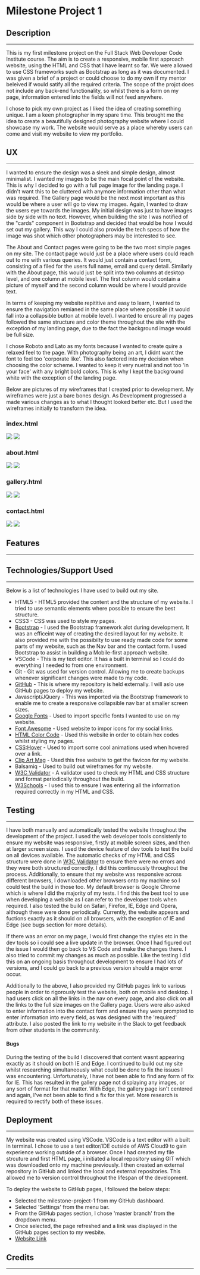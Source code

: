 # Milestone Project 1
## Description
---
This is my first milestone project on the Full Stack Web Developer Code Institute course. The aim is to create a responsive, mobile first approach website, using the HTML and CSS that I have learnt so far. We were allowed to use CSS frameworks such as Bootstrap as long as it was documented. I was given a brief of a project or could choose to do my own if my mentor beleived if would satify all the required criteria. The scope of the projct does not include any back-end functionality, so whilst there is a form on my page, information entered into the fields will not feed anywhere.

I chose to pick my own project as I liked the idea of creating something unique. I am a keen photographer in my spare time. This brought me the idea to create a beautifully designed photography website where I could showcase my work. The website would serve as a place whereby users can come and visit my website to view my portfolio.


## UX
---

I wanted to ensure the design was a sleek and simple design, almost minimalist. I wanted my images to be the main focal point of the website. This is why I decided to go with a full page image for the landing page. I didn't want this to be cluttered with anymore information other than what was required. The Gallery page would be the next most important as this would be where a user will go to view my images. Again, I wanted to draw the users eye towards the images. My initial design was just to have images side by side with no text. However, when building the site I was notified of the "cards" component in Bootstrap and decided that would be how I would set out my gallery. This way I could also provide the tech specs of how the image was shot which other photographers may be interested to see.

The About and Contact pages were going to be the two most simple pages on my site. The contact page would just be a place where users could reach out to me with various queries. It would just contain a contact form, consisting of a filed for the users full name, email and query detail. Similarly with the About page, this would just be split into two columns at desktop level, and one column at mobile level. The first column would contain a picture of myself and the second column would be where I would provide text.

In terms of keeping my website repititive and easy to learn, I wanted to ensure the navigation remianed in the same place where possible (it would fall into a collapsible button at mobile level). I wanted to ensure all my pages followed the same structure and color theme throughout the site with the exception of my landing page, due to the fact the background image would be full size.

I chose Roboto and Lato as my fonts because I wanted to create quire a relaxed feel to the page. With photography being an art, I didnt want the font to feel too 'corporate like'. This also factored into my decision when choosing the color scheme. I wanted to keep it very nuetral and not too 'in your face' with any bright bold colors. This is why I kept the background white with the exception of the landing page.

Below are pictures of my wireframes that I created prior to development. My wireframes were just a bare bones design. As Development progressed a made various changes as to what I thought looked better etc. But I used the wireframes initially to transform the idea.

### index.html
![](assets/wireframes/indexweb.png)
![](assets/wireframes/indexphone.png)

### about.html
![](assets/wireframes/aboutweb.png)
![](assets/wireframes/aboutphone.png)

### gallery.html
![](assets/wireframes/galleryweb.png)
![](assets/wireframes/galleryphone.png)

### contact.html
![](assets/wireframes/contactweb.png)
![](assets/wireframes/contactphone.png)




## Features
---



## Technologies/Support Used
---
Below is a list of technologies I have used to build out my site.
* HTML5 - HTML5 provided the content and the structure of my website. I tried to use semantic elements where possible to ensure the best structure.
* CSS3 - CSS was used to style my pages.
* [Bootstrap](https://getbootstrap.com/) - I used the Bootstrap framework alot during development. It was an efficeint way of creating the desired layout for my website. It also provided me with the possibilty to use ready made code for some parts of my website, such as the Nav bar and the contact form. I used Bootstrap to assist in building a Mobile-first approach website.
* VSCode - This is my text editor. It has a built in terminal so I could do everything I needed to from one environment.
* Git - Git was used for version control. Allowing me to create backups whenever significant changes were made to my code.
* [GitHub](https://github.com/) - This is where my repository is held externally. I will aslo use GitHub pages to deploy my website.
* Javascript/JQuery - This was imported via the Bootstrap framework to enable me to create a responsive collapsible nav bar at smaller screen sizes.
* [Google Fonts](https://fonts.google.com/) - Used to import specific fonts I wanted to use on my website.
* [Font Awesome](https://fontawesome.com/) - Used website to impor icons for my social links.
* [HTML Color Code](https://htmlcolorcodes.com/) - Used this website in order to obtain hex codes whilst styling my pages.
* [CSS:Hover](https://ianlunn.github.io/Hover/) - Used to import some cool animations used when hovered over a link.
* [Clip Art Mag](http://clipartmag.com/) - Used this free website to get the favicon for my website.
* Balsamiq - Used to build out wireframes for my website.
* [W3C Validator](https://www.w3.org/) - A validator used to check my HTML and CSS structure and format periodically throughout the build.
* [W3Schools](https://www.w3schools.com/) - I used this to ensure I was entering all the information required correctly in my HTML and CSS.


## Testing
---
I have both manually and automatically tested the website throughout the development of the project. I used the web developer tools consistenly to ensure my website was responsive, firstly at mobile screen sizes, and then at larger screen sizes. I used the device feature of dev tools to test the build on all devices available.
The automatic checks of my HTML and CSS structure were done in [W3C Validator](https://www.w3.org/) to ensure there were no errors and they were both structured correctly. I did this continuously throughout the process. Additionally, to ensure that my website was responsive across different browsers, I downloaded other browsers onto my machine so I could test the build in those too. My default browser is Google Chrome which is where I did the majority of my tests. I find this the best tool to use when developing a website as I can refer to the developer tools when required. I also tested the build on Safari, Firefox, IE, Edge and Opera, although these were done periodically. Currently, the website appears and fuctions exactly as it should on all browsers, with the exception of IE and Edge (see bugs section for more details).

If there was an error on my page, I would first change the styles etc in the dev tools so i could see a live update in the browser. Once I had figured out the issue I would then go back to VS Code and make the changes there. I also tried to commit my changes as much as possible. Like the testing I did this on an ongoing basis throughout development to ensure I had lots of versions, and I could go back to a previous version should a major error occur.

Additionally to the above, I also provided my GitHub pages link to various people in order to rigorously test the website, both on mobile and desktop. I had users click on all the links in the nav on every page, and also click on all the links to the full size images on the Gallery page. Users were also asked to enter information into the contact form and ensure they were prompted to enter information into every field, as was designed with the 'required' attribute. I also posted the link to my website in the Slack to get feedback from other students in the community.

#### Bugs

During the testing of the build I discovered that content wasnt appearing exactly as it should on both IE and Edge. I continued to build out my site whilst researching simultaneously what could be done to fix the issues I was encountering. Unfortunately, I have not been able to find any form of fix for IE. This has resulted in the gallery page not displaying any images, or any sort of format for that matter. With Edge, the gallery page isn't centered and again, I've not been able to find a fix for this yet. More research is required to rectify both of these issues.

## Deployment
---
My website was created using VSCode. VSCode is a text editor with a built in terminal. I chose to use a text editor/IDE outside of AWS Cloud9 to gain experience working outside of a browser. Once I had created my file strcuture and first HTML page, i initiated a local repository using GIT which was downloaded onto my machine previously. I then created an external repository in GitHub and linked the local and external repositories. This allowed me to version control throughout the lifespan of the development.

To deploy the website to GitHub pages, I followed the below steps:
* Selected the milestone-project-1 from my GitHub dashboard.
* Selected 'Settings' from the menu bar.
* From the GitHub pages section, I chose 'master branch' from the dropdown menu.
* Once selected, the page refreshed and a link was displayed in the GitHub pages section to my wesbite.
* [Website Link](https://jboyd8.github.io/milestone-project-1/)


## Credits
---